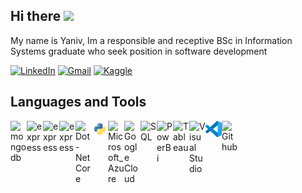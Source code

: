 ## Hi there <img src="https://raw.githubusercontent.com/MartinHeinz/MartinHeinz/master/wave.gif" width="30px">

My name is Yaniv, Im a responsible and receptive BSc in Information Systems graduate who seek position in software development

[![LinkedIn](https://img.shields.io/badge/--linkedin?label=LinkedIn&logo=LinkedIn&style=social)](https://www.linkedin.com/in/Yaniv77)
[![Gmail](https://img.shields.io/badge/--linkedin?label=Gmail&logo=gmail&style=social)](mailto:Yanivv77@gmail.com)
[![Kaggle](https://img.shields.io/badge/--linkedin?label=Kaggle&logo=Kaggle&style=social)](https://www.kaggle.com/yanivv77)


### <h2>Languages and Tools</h2>

<img align="left" alt="mongodb" width="26px" align="left" src="https://www.vectorlogo.zone/logos/mongodb/mongodb-icon.svg" />
<img align="left" alt="express" width="26px" src="https://www.vectorlogo.zone/logos/expressjs/expressjs-icon.svg" />
<img align="left" alt="express" width="26px" src="https://www.vectorlogo.zone/logos/reactjs/reactjs-icon.svg" />
<img align="left" alt="express" width="26px" src="https://www.vectorlogo.zone/logos/nodejs/nodejs-icon.svg"/>
<img align="left" alt="Dot-Net Core" width="26px" src="https://upload.wikimedia.org/wikipedia/commons/e/ee/.NET_Core_Logo.svg" />
<img align="left" alt="Python" width="26px" src="https://raw.githubusercontent.com/github/explore/80688e429a7d4ef2fca1e82350fe8e3517d3494d/topics/python/python.png" />

<img align="left" alt="Microsoft_Azure" width="26px" src="https://www.vectorlogo.zone/logos/microsoft_azure/microsoft_azure-icon.svg" />
<img align="left" alt="Google Cloud" width="26px" src="https://github.com/detain/svg-logos/blob/master/svg/google-cloud-1.svg" />


<img align="left" alt="SQL" width="26px" src="https://github.com/amido/azure-vector-icons/blob/master/icons/SQL%20Database%20(SQL%20Azure).svg" />
<img align="left" alt="PowerBi" width="26px" src="https://www.vectorlogo.zone/logos/microsoft_powerbi/microsoft_powerbi-icon.svg" />
<img align="left" alt="Tableau" width="26px" src="https://github.com/gilbarbara/logos/blob/master/logos/tableau-icon.svg" />


<img align="left" alt="Visual Studio" width="26px" src="https://upload.wikimedia.org/wikipedia/commons/5/59/Visual_Studio_Icon_2019.svg" />
<img align="left" alt="Visual Studio Code" width="26px" src="https://raw.githubusercontent.com/github/explore/80688e429a7d4ef2fca1e82350fe8e3517d3494d/topics/visual-studio-code/visual-studio-code.png" />


<img align="left" alt="Github" width="26px" src="https://www.vectorlogo.zone/logos/github/github-tile.svg" />


